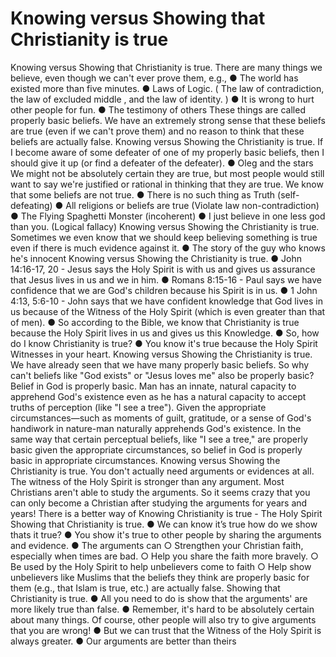 ﻿# Knowing versus Showing that Christianity is true

Knowing versus Showing that Christianity is true.
There are many things we believe, even though we can't ever prove them, e.g.,
● The world has existed more than five minutes.
● Laws of Logic. ( The law of contradiction, the law of excluded middle , and
the law of identity. )
● It is wrong to hurt other people for fun.
● The testimony of others
These things are called properly basic beliefs.
We have an extremely strong sense that these beliefs are true (even if we can't
prove them) and no reason to think that these beliefs are actually false.
Knowing versus Showing the Christianity is true.
If I become aware of some defeater of one of my properly basic beliefs, then I
should give it up (or find a defeater of the defeater).
● Oleg and the stars
We might not be absolutely certain they are true, but most people would still want
to say we're justified or rational in thinking that they are true.
We know that some beliefs are not true.
● There is no such thing as Truth (self-defeating)
● All religions or beliefs are true (Violate law non-contradiction)
● The Flying Spaghetti Monster (incoherent)
● I just believe in one less god than you. (Logical fallacy)
Knowing versus Showing the Christianity is true.
Sometimes we even know that we should keep believing something is true even if
there is much evidence against it.
● The story of the guy who knows he's innocent
Knowing versus Showing the Christianity is true.
● John 14:16-17, 20 - Jesus says the Holy Spirit is with us and gives us
assurance that Jesus lives in us and we in him.
● Romans 8:15-16 - Paul says we have confidence that we are God's children
because his Spirit is in us.
● 1 John 4:13, 5:6-10 - John says that we have confident knowledge that God
lives in us because of the Witness of the Holy Spirit (which is even greater
than that of men).
● So according to the Bible, we know that Christianity is true because the Holy
Spirit lives in us and gives us this Knowledge.
● So, how do I know Christianity is true?
● You know it's true because the Holy Spirit Witnesses in your heart.
Knowing versus Showing the Christianity is true.
We have already seen that we have many properly basic beliefs. So why can't
beliefs like "God exists" or "Jesus loves me" also be properly basic?
Belief in God is properly basic. Man has an innate, natural capacity to
apprehend God's existence even as he has a natural capacity to accept truths
of perception (like "I see a tree"). Given the appropriate circumstances—such
as moments of guilt, gratitude, or a sense of God's handiwork in nature-man
naturally apprehends God's existence. In the same way that certain
perceptual beliefs, like "I see a tree," are properly basic given the appropriate
circumstances, so belief in God is properly basic in appropriate
circumstances.
Knowing versus Showing the Christianity is true.
You don't actually need arguments or evidences at all.
The witness of the Holy Spirit is stronger than any argument.
Most Christians aren't able to study the arguments. So it seems crazy that you
can only become a Christian after studying the arguments for years and years!
There is a better way of Knowing Christianity is true - The Holy Spirit
Showing that Christianity is true.
● We can know it’s true how do we show thats it true?
● You show it's true to other people by sharing the arguments and evidence.
● The arguments can
○ Strengthen your Christian faith, especially when times are bad.
○ Help you share the faith more bravely.
○ Be used by the Holy Spirit to help unbelievers come to faith
○ Help show unbelievers like Muslims that the beliefs they think are
properly basic for them (e.g., that Islam is true, etc.) are actually false.
Showing that Christianity is true.
● All you need to do is show that the arguments' are more likely true than false.
● Remember, it's hard to be absolutely certain about many things. Of course,
other people will also try to give arguments that you are wrong!
● But we can trust that the Witness of the Holy Spirit is always greater.
● Our arguments are better than theirs